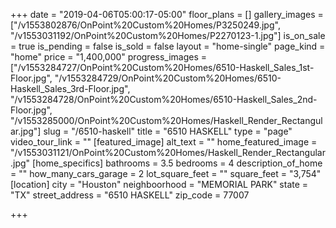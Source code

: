 +++
date = "2019-04-06T05:00:17-05:00"
floor_plans = []
gallery_images = ["/v1553802876/OnPoint%20Custom%20Homes/P3250249.jpg", "/v1553031192/OnPoint%20Custom%20Homes/P2270123-1.jpg"]
is_on_sale = true
is_pending = false
is_sold = false
layout = "home-single"
page_kind = "home"
price = "1,400,000"
progress_images = ["/v1553284727/OnPoint%20Custom%20Homes/6510-Haskell_Sales_1st-Floor.jpg", "/v1553284729/OnPoint%20Custom%20Homes/6510-Haskell_Sales_3rd-Floor.jpg", "/v1553284728/OnPoint%20Custom%20Homes/6510-Haskell_Sales_2nd-Floor.jpg", "/v1553285000/OnPoint%20Custom%20Homes/Haskell_Render_Rectangular.jpg"]
slug = "/6510-haskell"
title = "6510 HASKELL"
type = "page"
video_tour_link = ""
[featured_image]
alt_text = ""
home_featured_image = "/v1553031121/OnPoint%20Custom%20Homes/Haskell_Render_Rectangular.jpg"
[home_specifics]
bathrooms = 3.5
bedrooms = 4
description_of_home = ""
how_many_cars_garage = 2
lot_square_feet = ""
square_feet = "3,754"
[location]
city = "Houston"
neighboorhood = "MEMORIAL PARK"
state = "TX"
street_address = "6510 HASKELL"
zip_code = 77007

+++
